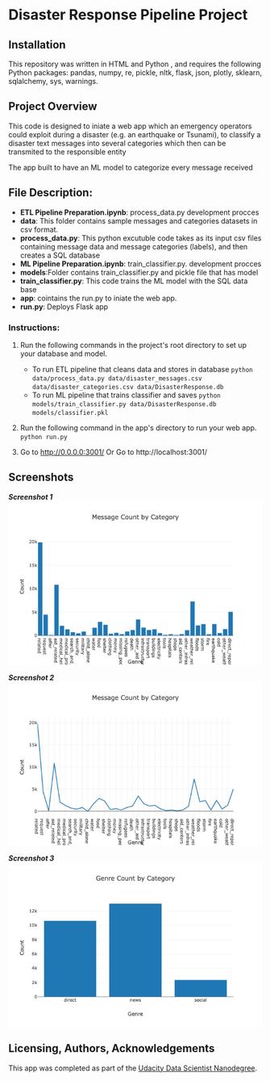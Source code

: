 # Disaster Response Pipeline Project

## Installation
This repository was written in HTML and Python , and requires the following Python packages: 
 pandas, numpy, re, pickle, nltk, flask, json, plotly, sklearn, sqlalchemy, sys,  warnings.

## Project Overview
This code is designed to iniate a  web app which an emergency operators could exploit during a disaster (e.g. an earthquake or Tsunami), to classify a disaster text messages into several categories which then can be transmited to the responsible entity

The app built to have an ML model to categorize every message received
## File Description:
* **ETL Pipeline Preparation.ipynb**:  process_data.py development procces
* **data**: This folder contains sample messages and categories datasets in csv format.
* **process_data.py**: This python excutuble code takes as its input csv files containing message data and message categories (labels), and then creates a SQL database
* **ML Pipeline Preparation.ipynb**: train_classifier.py. development procces
* **models**:Folder contains train_classifier.py and pickle file that has model
* **train_classifier.py**: This code trains the ML model with the SQL data base
* **app**: cointains the run.py to iniate the web app.
* **run.py**: Deploys Flask app

### Instructions:
1. Run the following commands in the project's root directory to set up your database and model.

    - To run ETL pipeline that cleans data and stores in database
        `python data/process_data.py data/disaster_messages.csv data/disaster_categories.csv data/DisasterResponse.db`
    - To run ML pipeline that trains classifier and saves
        `python models/train_classifier.py data/DisasterResponse.db models/classifier.pkl`

2. Run the following command in the app's directory to run your web app.
    `python run.py`

3. Go to http://0.0.0.0:3001/
   Or Go to http://localhost:3001/

## Screenshots

***Screenshot 1***
![Screenshot 1](https://github.com/akshaykarthick/Disaster-Response-Pipeline/blob/master/screenshot1.png)

***Screenshot 2***
![Screenshot 2](https://github.com/akshaykarthick/Disaster-Response-Pipeline/blob/master/screenshot2.png)

***Screenshot 3***
![Screenshot 3](https://github.com/akshaykarthick/Disaster-Response-Pipeline/blob/master/screenshot3.png)



## Licensing, Authors, Acknowledgements
This app was completed as part of the [Udacity Data Scientist Nanodegree](https://classroom.udacity.com/nanodegrees/nd025-ent/dashboard/overview).
